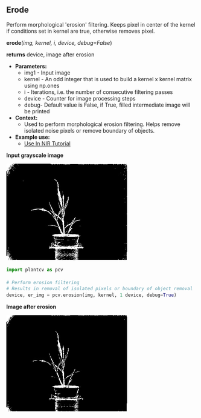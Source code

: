 ## Erode

Perform morphological 'erosion' filtering. Keeps pixel in center of the kernel if 
conditions set in kernel are true, otherwise removes pixel.

**erode**(*img, kernel, i, device, debug=False*)

**returns** device, image after erosion

- **Parameters:**
    - img1 - Input image
    - kernel - An odd integer that is used to build a kernel x kernel matrix using np.ones
    - i - Iterations, i.e. the number of consecutive filtering passes
    - device - Counter for image processing steps
    - debug- Default value is False, if True, filled intermediate image will be printed
- **Context:**
    - Used to perform morphological erosion filtering. Helps remove isolated noise pixels or remove boundary of objects.
- **Example use:**
    - [Use In NIR Tutorial](nir_tutorial.md)
    
**Input grayscale image**

![Screenshot](img/documentation_images/erode/grayscale_image.jpg)

```python
import plantcv as pcv

# Perform erosion filtering
# Results in removal of isolated pixels or boundary of object removal
device, er_img = pcv.erosion(img, kernel, 1 device, debug=True)
```

**Image after erosion**

![Screenshot](img/documentation_images/erode/erosion.jpg)
